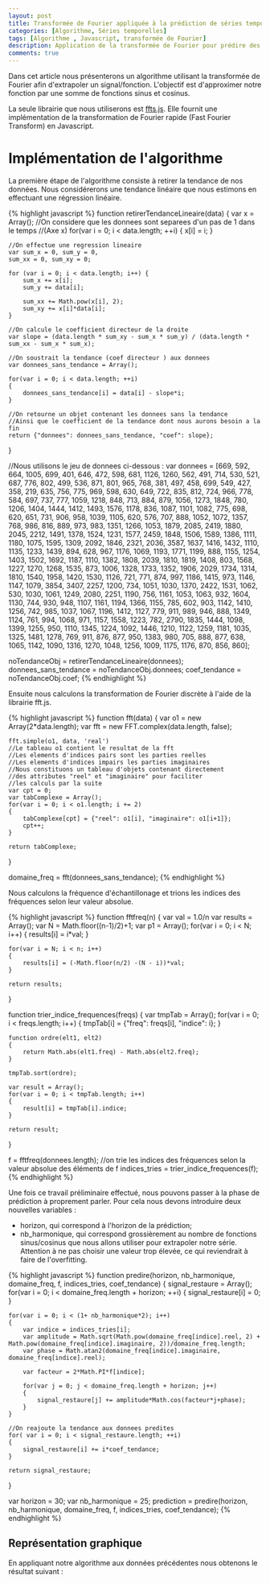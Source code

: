 ```yaml
---
layout: post
title: Transformée de Fourier appliquée à la prédiction de séries temporelles
categories: [Algorithme, Séries temporelles]
tags: [Algorithme , Javascript, transformée de Fourier]
description: Application de la transformée de Fourier pour prédire des séries temporelles.
comments: true
---
```


Dans cet article nous présenterons un algorithme utilisant la transformée de Fourier afin d'extrapoler un signal/fonction. L'objectif est d'approximer notre fonction par une somme de fonctions sinus et cosinus.

La seule librairie que nous utiliserons est <a href="https://github.com/jensnockert/fft.js">ffts.js</a>. Elle fournit une implémentation de la transformation de Fourier rapide (Fast Fourier Transform) en Javascript.

<h1>Implémentation de l'algorithme</h1>

La première étape de l'algorithme consiste à retirer la tendance de nos données. Nous considérerons une tendance linéaire que nous estimons en effectuant une régression linéaire.

{% highlight javascript %}
function retirerTendanceLineaire(data)
{
	var x = Array();
	//On considere que les donnees sont separees d'un pas de 1 dans le temps
	//(Axe x)
	for(var i = 0; i < data.length; ++i)
	{
		x[i] = i;
	}

	//On effectue une regression lineaire
	var sum_x = 0, sum_y = 0,
	sum_xx = 0, sum_xy = 0;
	 
	for (var i = 0; i < data.length; i++) {
		sum_x += x[i];
		sum_y += data[i];
		 
		sum_xx += Math.pow(x[i], 2);
		sum_xy += x[i]*data[i];
	}
 	
 	//On calcule le coefficient directeur de la droite
	var slope = (data.length * sum_xy - sum_x * sum_y) / (data.length * sum_xx - sum_x * sum_x);

	//On soustrait la tendance (coef directeur ) aux donnees
	var donnees_sans_tendance = Array();

	for(var i = 0; i < data.length; ++i)
	{
		donnees_sans_tendance[i] = data[i] - slope*i;
	}
	
	//On retourne un objet contenant les donnees sans la tendance
	//Ainsi que le coefficient de la tendance dont nous aurons besoin a la fin
	return {"donnees": donnees_sans_tendance, "coef": slope};
}

//Nous utilisons le jeu de donnees ci-dessous : 
var donnees = [669, 592, 664, 1005, 699, 401, 646, 472, 598, 681, 1126, 1260, 562, 491, 714, 530, 521, 687, 776, 802, 499, 536, 871, 801, 965, 768, 381, 497, 458, 699, 549, 427, 358, 219, 635, 756, 775, 969, 598, 630, 649, 722, 835, 812, 724, 966, 778, 584, 697, 737, 777, 1059, 1218, 848, 713, 884, 879, 1056, 1273, 1848, 780, 1206, 1404, 1444, 1412, 1493, 1576, 1178, 836, 1087, 1101, 1082, 775, 698, 620, 651, 731, 906, 958, 1039, 1105, 620, 576, 707, 888, 1052, 1072, 1357, 768, 986, 816, 889, 973, 983, 1351, 1266, 1053, 1879, 2085, 2419, 1880, 2045, 2212, 1491, 1378, 1524, 1231, 1577, 2459, 1848, 1506, 1589, 1386, 1111, 1180, 1075, 1595, 1309, 2092, 1846, 2321, 2036, 3587, 1637, 1416, 1432, 1110, 1135, 1233, 1439, 894, 628, 967, 1176, 1069, 1193, 1771, 1199, 888, 1155, 1254, 1403, 1502, 1692, 1187, 1110, 1382, 1808, 2039, 1810, 1819, 1408, 803, 1568, 1227, 1270, 1268, 1535, 873, 1006, 1328, 1733, 1352, 1906, 2029, 1734, 1314, 1810, 1540, 1958, 1420, 1530, 1126, 721, 771, 874, 997, 1186, 1415, 973, 1146, 1147, 1079, 3854, 3407, 2257, 1200, 734, 1051, 1030, 1370, 2422, 1531, 1062, 530, 1030, 1061, 1249, 2080, 2251, 1190, 756, 1161, 1053, 1063, 932, 1604, 1130, 744, 930, 948, 1107, 1161, 1194, 1366, 1155, 785, 602, 903, 1142, 1410, 1256, 742, 985, 1037, 1067, 1196, 1412, 1127, 779, 911, 989, 946, 888, 1349, 1124, 761, 994, 1068, 971, 1157, 1558, 1223, 782, 2790, 1835, 1444, 1098, 1399, 1255, 950, 1110, 1345, 1224, 1092, 1446, 1210, 1122, 1259, 1181, 1035, 1325, 1481, 1278, 769, 911, 876, 877, 950, 1383, 980, 705, 888, 877, 638, 1065, 1142, 1090, 1316, 1270, 1048, 1256, 1009, 1175, 1176, 870, 856, 860];

noTendanceObj = retirerTendanceLineaire(donnees);
donnees_sans_tendance = noTendanceObj.donnees;
coef_tendance = noTendanceObj.coef;
{% endhighlight %}

Ensuite nous calculons la transformation de Fourier discrète à l'aide de la librairie fft.js.

{% highlight javascript %}
function fft(data) {
	var o1 = new Array(2*data.length);
	var fft = new FFT.complex(data.length, false);
	
	
	fft.simple(o1, data, 'real')
	//Le tableau o1 contient le resultat de la fft
	//Les elements d'indices pairs sont les parties reelles
	//Les elements d'indices impairs les parties imaginaires
	//Nous constituons un tableau d'objets contenant directement
	//des attributes "reel" et "imaginaire" pour faciliter
	//les calculs par la suite
	var cpt = 0;
	var tabComplexe = Array();
	for(var i = 0; i < o1.length; i += 2)
	{
		tabComplexe[cpt] = {"reel": o1[i], "imaginaire": o1[i+1]};
		cpt++;
	}

	return tabComplexe;
}

domaine_freq = fft(donnees_sans_tendance);
{% endhighlight %}

Nous calculons la fréquence d'échantillonage et trions les indices des fréquences selon leur valeur absolue. 

{% highlight javascript %}
function fftfreq(n)
{
	var val = 1.0/n
	var results = Array();
	var N = Math.floor((n-1)/2)+1;
	var p1 = Array();
	for(var i = 0; i < N; i++)
	{
		results[i] = i*val;
	}

	for(var i = N; i < n; i++)
	{
		results[i] = (-Math.floor(n/2) -(N - i))*val;
	}

	return results;
}

function trier_indice_frequences(freqs)
{
	var tmpTab = Array();
	for(var i = 0; i < freqs.length; i++)
	{
		tmpTab[i] = {"freq": freqs[i], "indice": i};
	}

	function ordre(elt1, elt2)
	{
		return Math.abs(elt1.freq) - Math.abs(elt2.freq);
	}

	tmpTab.sort(ordre);

	var result = Array();
	for(var i = 0; i < tmpTab.length; i++)
	{
		result[i] = tmpTab[i].indice;
	}

	return result;
}

f = fftfreq(donnees.length);
//on trie les indices des fréquences selon la valeur absolue des éléments de f
indices_tries = trier_indice_frequences(f);
{% endhighlight %}

Une fois ce travail préliminaire effectué, nous pouvons passer à la phase de prédiction à proprement parler. Pour cela nous devons introduire deux nouvelles variables : 
- horizon, qui correspond à l'horizon de la prédiction;
- nb_harmonique, qui correspond grossièrement au nombre de fonctions sinus/cosinus que nous allons utiliser pour extrapoler notre série. Attention à ne pas choisir une valeur trop élevée, ce qui reviendrait à faire de l'overfitting.



{% highlight javascript %}
function predire(horizon, nb_harmonique, domaine_freq, f, indices_tries, coef_tendance)
{
	signal_restaure = Array();
	for(var i = 0; i < domaine_freq.length + horizon; ++i)
	{
		signal_restaure[i] = 0;
	}

	for(var i = 0; i < (1+ nb_harmonique*2); i++)
	{
		var indice = indices_tries[i];
		var amplitude = Math.sqrt(Math.pow(domaine_freq[indice].reel, 2) + Math.pow(domaine_freq[indice].imaginaire, 2))/domaine_freq.length;
		var phase = Math.atan2(domaine_freq[indice].imaginaire, domaine_freq[indice].reel);

		var facteur = 2*Math.PI*f[indice];

		for(var j = 0; j < domaine_freq.length + horizon; j++)
		{
			signal_restaure[j] += amplitude*Math.cos(facteur*j+phase);
		}
	}

	//On reajoute la tendance aux donnees predites
	for( var i = 0; i < signal_restaure.length; ++i)
	{
		signal_restaure[i] += i*coef_tendance;
	}

	return signal_restaure;
}

var horizon = 30;
var nb_harmonique = 25;
prediction = predire(horizon, nb_harmonique, domaine_freq, f, indices_tries, coef_tendance);
{% endhighlight %}

<h2>Représentation graphique</h2>
En appliquant notre algorithme aux données précédentes nous obtenons le résultat suivant : 

<script src='/assets/js/complex.js' type="text/javascript"></script>

<script type="text/javascript">
	function retirerTendanceLineaire(data)
	{
		var x = Array();
		for(var i = 0; i < data.length; ++i)
		{
			x[i] = i;
		}

		//On effectue une regression lineaire
		var sum_x = 0, sum_y = 0,
		sum_xx = 0, sum_xy = 0;
		 
		for (var i = 0; i < data.length; i++) {
			sum_x += x[i];
			sum_y += data[i];
			 
			sum_xx += Math.pow(x[i], 2);
			sum_xy += x[i]*data[i];
		}
	 
		var slope = (data.length * sum_xy - sum_x * sum_y) / (data.length * sum_xx - sum_x * sum_x);

		//On soustrait la tendance aux donnees
		var donnees_sans_tendance = Array();

		for(var i = 0; i < data.length; ++i)
		{
			donnees_sans_tendance[i] = data[i] - slope*i;
		}

		return {"donnees": donnees_sans_tendance, "coef": slope};
	}

	function fft(data) {
		var o1 = new Array(2*data.length);
		var fft = new FFT.complex(data.length, false);
		
		
		fft.simple(o1, data, 'real')
		
		var cpt = 0;
		var tabComplexe = Array();
		for(var i = 0; i < o1.length; i += 2)
		{
			tabComplexe[cpt] = {"reel": o1[i], "imaginaire": o1[i+1]};
			cpt++;
		}

		return tabComplexe;
	}

	function fftfreq(n)
	{
		var val = 1.0/n
		var results = Array();
		var N = Math.floor((n-1)/2)+1;
		var p1 = Array();
		for(var i = 0; i < N; i++)
		{
			results[i] = i*val;
		}

		for(var i = N; i < n; i++)
		{
			results[i] = (-Math.floor(n/2) -(N - i))*val;
		}

		return results;
	}

	function trier_indice_frequences(freqs)
	{
		var tmpTab = Array();
		for(var i = 0; i < freqs.length; i++)
		{
			tmpTab[i] = {"freq": freqs[i], "indice": i};
		}

		function ordre(elt1, elt2)
		{
			return Math.abs(elt1.freq) - Math.abs(elt2.freq);
		}

		tmpTab.sort(ordre);

		var result = Array();
		for(var i = 0; i < tmpTab.length; i++)
		{
			result[i] = tmpTab[i].indice;
		}

		return result;
	}

	function predire(horizon, nb_harmonique, domaine_freq, f, indices_tries, coef_tendance)
	{
		signal_restaure = Array();
		for(var i = 0; i < domaine_freq.length + horizon; ++i)
		{
			signal_restaure[i] = 0;
		}

		for(var i = 0; i < (1+ nb_harmonique*2); i++)
		{
			var indice = indices_tries[i];
			var amplitude = Math.sqrt(Math.pow(domaine_freq[indice].reel, 2) + Math.pow(domaine_freq[indice].imaginaire, 2))/domaine_freq.length;
			var phase = Math.atan2(domaine_freq[indice].imaginaire, domaine_freq[indice].reel);

			var facteur = 2*Math.PI*f[indice];

			for(var j = 0; j < domaine_freq.length + horizon; j++)
			{
				signal_restaure[j] += amplitude*Math.cos(facteur*j+phase);
			}
		}

		//On reajoute la tendance aux donnees predites
		for( var i = 0; i < signal_restaure.length; ++i)
		{
			signal_restaure[i] += i*coef_tendance;
		}

		return signal_restaure;
	}
	
	var donnees = [669, 592, 664, 1005, 699, 401, 646, 472, 598, 681, 1126, 1260, 562, 491, 714, 530, 521, 687, 776, 802, 499, 536, 871, 801, 965, 768, 381, 497, 458, 699, 549, 427, 358, 219, 635, 756, 775, 969, 598, 630, 649, 722, 835, 812, 724, 966, 778, 584, 697, 737, 777, 1059, 1218, 848, 713, 884, 879, 1056, 1273, 1848, 780, 1206, 1404, 1444, 1412, 1493, 1576, 1178, 836, 1087, 1101, 1082, 775, 698, 620, 651, 731, 906, 958, 1039, 1105, 620, 576, 707, 888, 1052, 1072, 1357, 768, 986, 816, 889, 973, 983, 1351, 1266, 1053, 1879, 2085, 2419, 1880, 2045, 2212, 1491, 1378, 1524, 1231, 1577, 2459, 1848, 1506, 1589, 1386, 1111, 1180, 1075, 1595, 1309, 2092, 1846, 2321, 2036, 3587, 1637, 1416, 1432, 1110, 1135, 1233, 1439, 894, 628, 967, 1176, 1069, 1193, 1771, 1199, 888, 1155, 1254, 1403, 1502, 1692, 1187, 1110, 1382, 1808, 2039, 1810, 1819, 1408, 803, 1568, 1227, 1270, 1268, 1535, 873, 1006, 1328, 1733, 1352, 1906, 2029, 1734, 1314, 1810, 1540, 1958, 1420, 1530, 1126, 721, 771, 874, 997, 1186, 1415, 973, 1146, 1147, 1079, 3854, 3407, 2257, 1200, 734, 1051, 1030, 1370, 2422, 1531, 1062, 530, 1030, 1061, 1249, 2080, 2251, 1190, 756, 1161, 1053, 1063, 932, 1604, 1130, 744, 930, 948, 1107, 1161, 1194, 1366, 1155, 785, 602, 903, 1142, 1410, 1256, 742, 985, 1037, 1067, 1196, 1412, 1127, 779, 911, 989, 946, 888, 1349, 1124, 761, 994, 1068, 971, 1157, 1558, 1223, 782, 2790, 1835, 1444, 1098, 1399, 1255, 950, 1110, 1345, 1224, 1092, 1446, 1210, 1122, 1259, 1181, 1035, 1325, 1481, 1278, 769, 911, 876, 877, 950, 1383, 980, 705, 888, 877, 638, 1065, 1142, 1090, 1316, 1270, 1048, 1256, 1009, 1175, 1176, 870, 856, 860];

	noTendanceObj = retirerTendanceLineaire(donnees);
	donnees_sans_tendance = noTendanceObj.donnees;
	coef_tendance = noTendanceObj.coef;
	domaine_freq = fft(donnees_sans_tendance);
	f = fftfreq(donnees.length);
	indices_tries = trier_indice_frequences(f);
	var horizon = 70;
	var nb_harmonique = 40;
	prediction = predire(horizon, nb_harmonique, domaine_freq, f, indices_tries, coef_tendance);
</script>

<script type="text/javascript">
    $(function () {
        $('#container').highcharts({
            title: {
                text: 'Chiffre d\'affaires journalier',
                x: -20 //center
            },
            subtitle: {
                text: 'Source: fakeSource.com',
                x: -20
            },
            xAxis: {
                categories: []
            },
            yAxis: {
                title: {
                    text: 'CA (k€)'
                },
                plotLines: [{
                    value: 0,
                    width: 1,
                    color: '#808080'
                }]
            },
            tooltip: {
                valueSuffix: 'k€'
            },
            legend: {
                layout: 'vertical',
                align: 'right',
                verticalAlign: 'middle',
                borderWidth: 0
            },
            series: [{
                name: 'Réalisé',
                data: donnees
            }, {
                name: 'Prévisions',
                data: prediction
            }]
        });
    });
</script>

<script src='/assets/js/Highcharts/js/highcharts.js' type="text/javascript"></script>
<script src='/assets/js/Highcharts/js/modules/exporting.js' type="text/javascript"></script>

<div id="container" style="min-width: 310px; height: 400px; margin: 0 auto"></div>


